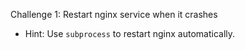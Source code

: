 Challenge 1: Restart nginx service when it crashes
- Hint: Use `subprocess` to restart nginx automatically.

